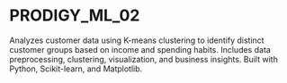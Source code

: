 # PRODIGY_ML_02
Analyzes customer data using K-means clustering to identify distinct customer groups based on income and spending habits. Includes data preprocessing, clustering, visualization, and business insights. Built with Python, Scikit-learn, and Matplotlib.
